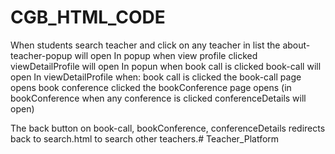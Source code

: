 # CGB_HTML_CODE
When students search teacher and click on any teacher in list the about-teacher-popup will open
In popup when view profile clicked viewDetailProfile will open
In popun when book call is clicked book-call will open
In viewDetailProfile when: 
    book call is clicked the book-call page opens
    book conference clicked the bookConference page opens (in bookConference when any conference is clicked conferenceDetails will open)

The back button on book-call, bookConference, conferenceDetails redirects back to search.html to search other teachers.# Teacher_Platform
